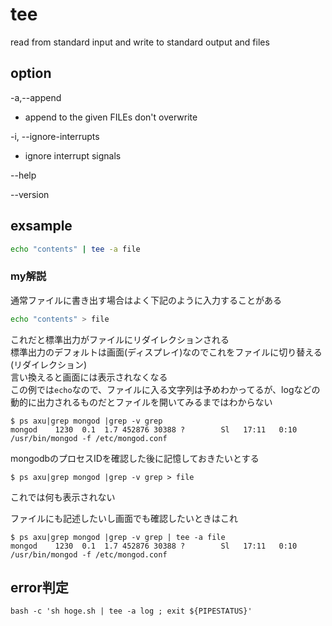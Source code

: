 # tee

read from standard input and write to standard output and files

## option
-a,--append  
- append to the given FILEs don't overwrite

-i, --ignore-interrupts

- ignore interrupt signals

--help

--version

## exsample

```bash
echo "contents" | tee -a file
```


### my解説

通常ファイルに書き出す場合はよく下記のように入力することがある

```bash
echo "contents" > file
```
これだと標準出力がファイルにリダイレクションされる  
標準出力のデフォルトは画面(ディスプレイ)なのでこれをファイルに切り替える(リダイレクション)  
言い換えると画面には表示されなくなる  
この例では`echo`なので、ファイルに入る文字列は予めわかってるが、logなどの動的に出力されるものだとファイルを開いてみるまではわからない

```
$ ps axu|grep mongod |grep -v grep
mongod    1230  0.1  1.7 452876 30388 ?        Sl   17:11   0:10 /usr/bin/mongod -f /etc/mongod.conf
```
mongodbのプロセスIDを確認した後に記憶しておきたいとする
```
$ ps axu|grep mongod |grep -v grep > file
```
これでは何も表示されない

ファイルにも記述したいし画面でも確認したいときはこれ
```
$ ps axu|grep mongod |grep -v grep | tee -a file
mongod    1230  0.1  1.7 452876 30388 ?        Sl   17:11   0:10 /usr/bin/mongod -f /etc/mongod.conf
```

## error判定

```
bash -c 'sh hoge.sh | tee -a log ; exit ${PIPESTATUS}'
```
